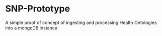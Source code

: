 SNP-Prototype
=============

A simple proof of concept of ingesting and processing Health Ontologies into a mongoDB instance 
